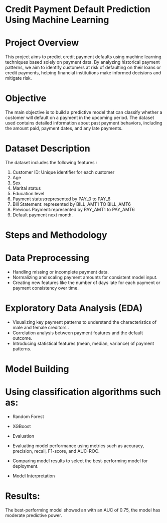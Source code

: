 # Credit Payment Default Prediction Using Machine Learning
# Project Overview
This project aims to predict credit payment defaults using machine learning techniques based solely on payment data. By analyzing historical payment patterns, we aim to identify customers at risk of defaulting on their loans or credit payments, helping financial institutions make informed decisions and mitigate risk.

# Objective
The main objective is to build a predictive model that can classify whether a customer will default on a payment in the upcoming period. The dataset used contains detailed information about past payment behaviors, including the amount paid, payment dates, and any late payments.

 # Dataset Description
The dataset includes the following features :
1. Customer ID: Unique identifier for each customer
2. Age
3. Sex
4. Marital status
5. Education level
6. Payment status:represented by PAY_0 to PAY_6
7. Bill Statement: represented by BILL_AMT1 TO BILL_AMT6
8. Previous Payment:represented by PAY_AMT1 to PAY_AMT6
9. Default payment next month.

# Steps and Methodology #

# Data Preprocessing
- Handling missing or incomplete payment data.
- Normalizing and scaling payment amounts for consistent model input.
- Creating new features like the number of days late for each payment or payment consistency over time.

# Exploratory Data Analysis (EDA)

- Visualizing key payment patterns to understand the characteristics of male and female creditors .
- Correlation analysis between payment features and the default outcome.
- Introducing statistical features (mean, median, variance) of payment patterns.

# Model Building

# Using classification algorithms such as:
- Random Forest
- XGBoost
- Evaluation

- Evaluating model performance using metrics such as accuracy, precision, recall, F1-score, and AUC-ROC.
- Comparing model results to select the best-performing model for deployment.
- Model Interpretation

# Results:
The best-performing model showed an with an AUC of 0.75, the model has moderate predictive power.

